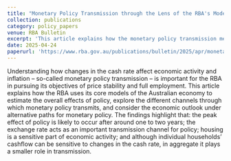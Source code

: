 ```yaml
---
title: "Monetary Policy Transmission through the Lens of the RBA's Models"
collection: publications
category: policy_papers
venue: RBA Bulletin
excerpt: 'This article explains how the monetary policy transmission mechanism works in the RBA`s DSGE and macro-econometric models. We also benchmark those models` IRFs against non-RBA models.'
date: 2025-04-24
paperurl: 'https://www.rba.gov.au/publications/bulletin/2025/apr/monetary-policy-transmission-through-the-lens-of-the-rbas-models.html'
---
```

Understanding how changes in the cash rate affect economic activity and inflation – so-called monetary policy transmission – is important for the RBA in pursuing its objectives of price stability and full employment. This article explains how the RBA uses its core models of the Australian economy to estimate the overall effects of policy, explore the different channels through which monetary policy transmits, and consider the economic outlook under alternative paths for monetary policy. The findings highlight that: the peak effect of policy is likely to occur after around one to two years; the exchange rate acts as an important transmission channel for policy; housing is a sensitive part of economic activity; and although individual households’ cashflow can be sensitive to changes in the cash rate, in aggregate it plays a smaller role in transmission. 
